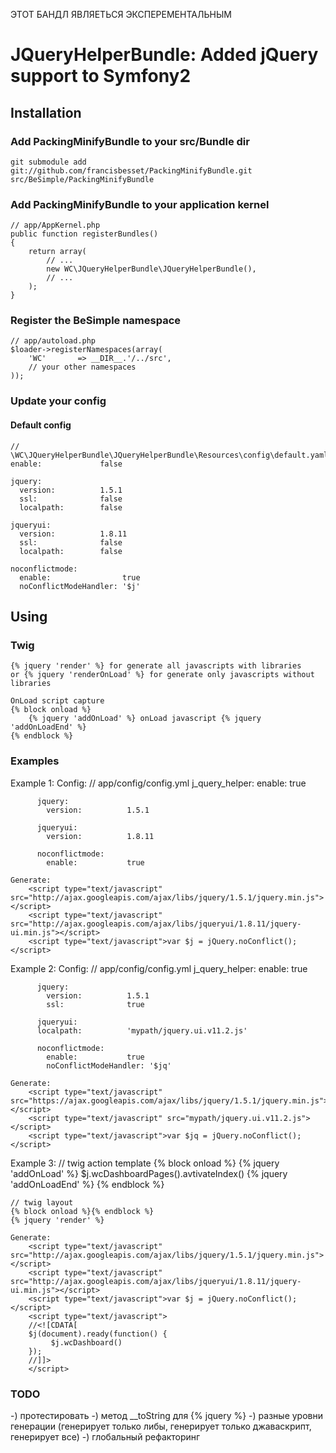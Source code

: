 ЭТОТ БАНДЛ ЯВЛЯЕТЬСЯ ЭКСПЕРЕМЕНТАЛЬНЫМ

JQueryHelperBundle: Added jQuery support to Symfony2
======================================================================

## Installation

### Add PackingMinifyBundle to your src/Bundle dir

    git submodule add git://github.com/francisbesset/PackingMinifyBundle.git src/BeSimple/PackingMinifyBundle

### Add PackingMinifyBundle to your application kernel

    // app/AppKernel.php
    public function registerBundles()
    {
        return array(
            // ...
            new WC\JQueryHelperBundle\JQueryHelperBundle(),
            // ...
        );
    }

### Register the BeSimple namespace

    // app/autoload.php
    $loader->registerNamespaces(array(
        'WC'       => __DIR__.'/../src',
        // your other namespaces
    ));

### Update your config

#### Default config

    // \WC\JQueryHelperBundle\JQueryHelperBundle\Resources\config\default.yaml
    enable:             false

    jquery:
      version:          1.5.1
      ssl:              false
      localpath:        false

    jqueryui:
      version:          1.8.11
      ssl:              false
      localpath:        false

    noconflictmode:
      enable:                true
      noConflictModeHandler: '$j'

## Using

### Twig

    {% jquery 'render' %} for generate all javascripts with libraries
    or {% jquery 'renderOnLoad' %} for generate only javascripts without libraries

    OnLoad script capture
    {% block onload %}
        {% jquery 'addOnLoad' %} onLoad javascript {% jquery 'addOnLoadEnd' %}
    {% endblock %}

### Examples

Example 1:
    Config:
        // app/config/config.yml
        j_query_helper:
          enable:             true

          jquery:
            version:          1.5.1

          jqueryui:
            version:          1.8.11

          noconflictmode:
            enable:           true

    Generate:
        <script type="text/javascript" src="http://ajax.googleapis.com/ajax/libs/jquery/1.5.1/jquery.min.js"></script>
        <script type="text/javascript" src="http://ajax.googleapis.com/ajax/libs/jqueryui/1.8.11/jquery-ui.min.js"></script>
        <script type="text/javascript">var $j = jQuery.noConflict();</script>


Example 2:
    Config:
    // app/config/config.yml
        j_query_helper:
          enable:             true

          jquery:
            version:          1.5.1
            ssl:              true

          jqueryui:
          localpath:          'mypath/jquery.ui.v11.2.js'

          noconflictmode:
            enable:           true
            noConflictModeHandler: '$jq'

    Generate:
        <script type="text/javascript" src="https://ajax.googleapis.com/ajax/libs/jquery/1.5.1/jquery.min.js"></script>
        <script type="text/javascript" src="mypath/jquery.ui.v11.2.js"></script>
        <script type="text/javascript">var $jq = jQuery.noConflict();</script>

Example 3:
    // twig action template
    {% block onload %}
        {% jquery 'addOnLoad' %} $j.wcDashboardPages().avtivateIndex() {% jquery 'addOnLoadEnd' %}
    {% endblock %}

    // twig layout
    {% block onload %}{% endblock %}
    {% jquery 'render' %}

    Generate:
        <script type="text/javascript" src="http://ajax.googleapis.com/ajax/libs/jquery/1.5.1/jquery.min.js"></script>
        <script type="text/javascript" src="http://ajax.googleapis.com/ajax/libs/jqueryui/1.8.11/jquery-ui.min.js"></script>
        <script type="text/javascript">var $j = jQuery.noConflict();</script>
        <script type="text/javascript">
        //<![CDATA[
        $j(document).ready(function() {
             $j.wcDashboard()
        });
        //]]>
        </script>

### TODO
 -) протестировать
 -) метод __toString для {% jquery %}
 -) разные уровни генерации (генерирует только либы, генерирует только джаваскрипт, генерирует все)
 -) глобальный рефакторинг



